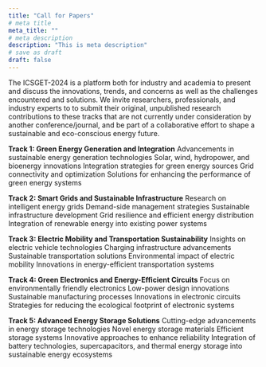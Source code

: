 ```yaml
---
title: "Call for Papers"
# meta title
meta_title: ""
# meta description
description: "This is meta description"
# save as draft
draft: false
---
```


The ICSGET-2024 is a platform both for industry and academia to present and discuss the innovations, trends, and concerns as well as the challenges encountered and solutions. We invite researchers, professionals, and industry experts to to submit their original, unpublished research contributions to these tracks that are not currently under consideration by another conference/journal, and be part of a collaborative effort to shape a sustainable and eco-conscious energy future.

**Track 1: Green Energy Generation and Integration**
Advancements in sustainable energy generation technologies
Solar, wind, hydropower, and bioenergy innovations
Integration strategies for green energy sources
Grid connectivity and optimization
Solutions for enhancing the performance of green energy systems

**Track 2: Smart Grids and Sustainable Infrastructure**
Research on intelligent energy grids
Demand-side management strategies
Sustainable infrastructure development
Grid resilience and efficient energy distribution
Integration of renewable energy into existing power systems

**Track 3: Electric Mobility and Transportation Sustainability**
Insights on electric vehicle technologies
Charging infrastructure advancements
Sustainable transportation solutions
Environmental impact of electric mobility
Innovations in energy-efficient transportation systems

**Track 4: Green Electronics and Energy-Efficient Circuits**
Focus on environmentally friendly electronics
Low-power design innovations
Sustainable manufacturing processes
Innovations in electronic circuits
Strategies for reducing the ecological footprint of electronic systems

**Track 5: Advanced Energy Storage Solutions**
Cutting-edge advancements in energy storage technologies
Novel energy storage materials
Efficient storage systems
Innovative approaches to enhance reliability
Integration of battery technologies, supercapacitors, and thermal energy storage into sustainable energy ecosystems